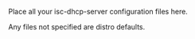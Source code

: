 Place all your isc-dhcp-server configuration files here.

Any files not specified are distro defaults.
